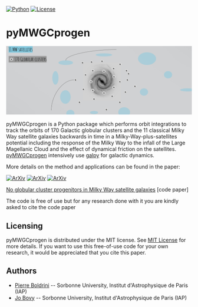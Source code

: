 
[![Python](https://img.shields.io/badge/python-3.8.2-blue.svg)](https://python.org)
[![License](https://img.shields.io/badge/License-MIT-blue.svg)](https://choosealicense.com/licenses/mit/)

# pyMWGCprogen


<p align="center">
  <img src="ghI.jpg">
</p>

pyMWGCprogen is a Python package which performs orbit integrations to track the orbits of 170 Galactic globular clusters and the 11 classical Milky Way satellite galaxies backwards in time in a Milky-Way-plus-satellites potential including the response of the Milky Way to the infall of the Large Magellanic Cloud and the effect of dynamical friction on the satellites. [pyMWGCprogen](https://tqdm.github.io/) intensively use [galpy]([https://galpy.github.io/](https://www.galpy.org/)) for galactic dynamics.

More details on the method and applications can be found in the paper:

[![ArXiv](https://img.shields.io/badge/arXiv-2302...-yellowgreen.svg)](https://arxiv.org/abs/2302.00655) [![ArXiv](https://img.shields.io/badge/arXiv-2312...-yellowgreen.svg)](https://arxiv.org/pdf/2312.06559.pdf) [![ArXiv](https://img.shields.io/badge/arXiv-2402...-yellowgreen.svg)](https://arxiv.org/pdf/2402.03693.pdf)

[No globular cluster progenitors in Milky Way satellite galaxies](https://arxiv.org/abs/2106.09419) [code paper]

The code is free of use but for any research done with it you are kindly asked to cite the code paper 




## Licensing 

pyMWGCprogen is distributed under the MIT license. See [MIT License](https://en.wikipedia.org/wiki/MIT_License) for more details. If you want to use this free-of-use code for your own research, it would be appreciated that you cite this paper. 

## Authors

* [Pierre Boldrini](mailto:boldrini@iap.fr) -- Sorbonne University, Institut d'Astrophysique de Paris (IAP)
* [Jo Bovy](mailto:boldrini@iap.fr) -- Sorbonne University, Institut d'Astrophysique de Paris (IAP)

